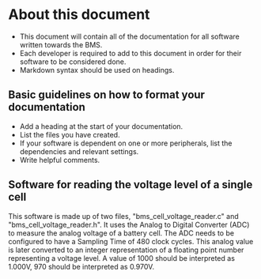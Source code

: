 # **About this document**

- This document will contain all of the documentation for all software written towards the BMS.
- Each developer is required to add to this document in order for their software to be considered done.
- Markdown syntax should be used on headings.

## **Basic guidelines on how to format your documentation**

- Add a heading at the start of your documentation.
- List the files you have created.
- If your software is dependent on one or more peripherals, list the dependencies and relevant settings.
- Write helpful comments.

## **Software for reading the voltage level of a single cell**

This software is made up of two files, "bms_cell_voltage_reader.c" and "bms_cell_voltage_reader.h".
It uses the Analog to Digital Converter (ADC) to measure the analog voltage of a battery cell. The ADC needs to be configured to have a Sampling Time of 480 clock cycles. This analog value is later converted to an integer representation of a floating point number representing a voltage level. A value of 1000 should be interpreted as 1.000V, 970 should be interpreted as 0.970V.
